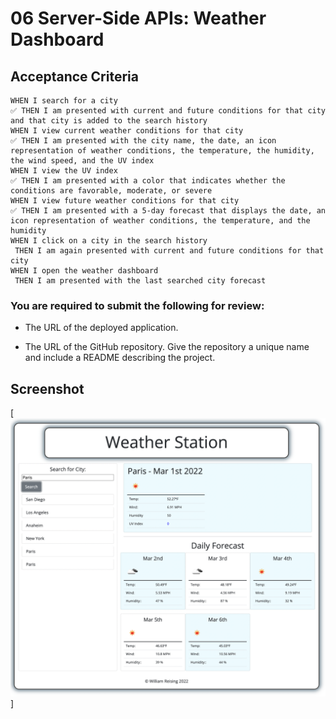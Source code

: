 # 06 Server-Side APIs: Weather Dashboard

## Acceptance Criteria

```
WHEN I search for a city
✅ THEN I am presented with current and future conditions for that city and that city is added to the search history
WHEN I view current weather conditions for that city
✅ THEN I am presented with the city name, the date, an icon representation of weather conditions, the temperature, the humidity, the wind speed, and the UV index
WHEN I view the UV index
✅ THEN I am presented with a color that indicates whether the conditions are favorable, moderate, or severe
WHEN I view future weather conditions for that city
✅ THEN I am presented with a 5-day forecast that displays the date, an icon representation of weather conditions, the temperature, and the humidity
WHEN I click on a city in the search history
 THEN I am again presented with current and future conditions for that city
WHEN I open the weather dashboard
 THEN I am presented with the last searched city forecast
```

### You are required to submit the following for review:

* The URL of the deployed application.

* The URL of the GitHub repository. Give the repository a unique name and include a README describing the project.

## Screenshot

[![image alt text](images/screen_shot.png)]